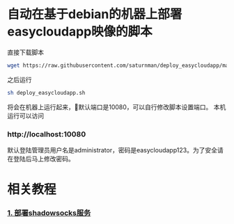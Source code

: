 # 自动在基于debian的机器上部署easycloudapp映像的脚本

直接下载脚本
```bash
wget https://raw.githubusercontent.com/saturnman/deploy_easycloudapp/master/deploy_easycloudapp.sh
```

之后运行 
```bash
sh deploy_easycloudapp.sh
```
将会在机器上运行起来，默认端口是10080，可以自行修改脚本设置端口。
本机运行可以访问
### http://localhost:10080
默认登陆管理员用户名是administrator，密码是easycloudapp123。为了安全请在登陆后马上修改密码。

# 相关教程
###  [1. 部署shadowsocks服务](https://github.com/saturnman/deploy_easycloudapp/blob/master/deploy_ssserver.md)